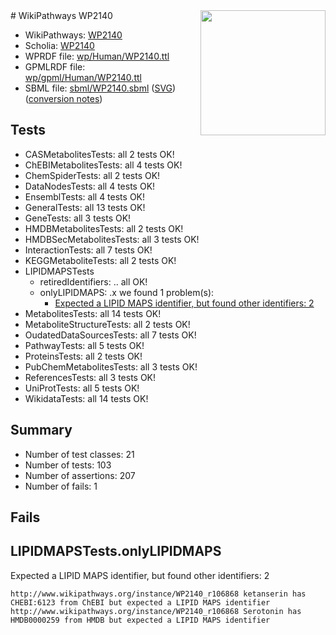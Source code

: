 <img style="float: right; width: 200px" src="../logo.png" />
# WikiPathways WP2140

* WikiPathways: [WP2140](https://identifiers.org/wikipathways:WP2140)
* Scholia: [WP2140](https://scholia.toolforge.org/wikipathways/WP2140)
* WPRDF file: [wp/Human/WP2140.ttl](../wp/Human/WP2140.ttl)
* GPMLRDF file: [wp/gpml/Human/WP2140.ttl](../wp/gpml/Human/WP2140.ttl)
* SBML file: [sbml/WP2140.sbml](../sbml/WP2140.sbml) ([SVG](../sbml/WP2140.svg)) ([conversion notes](../sbml/WP2140.txt))

## Tests
* CASMetabolitesTests: all 2 tests OK!
* ChEBIMetabolitesTests: all 4 tests OK!
* ChemSpiderTests: all 2 tests OK!
* DataNodesTests: all 4 tests OK!
* EnsemblTests: all 4 tests OK!
* GeneralTests: all 13 tests OK!
* GeneTests: all 3 tests OK!
* HMDBMetabolitesTests: all 2 tests OK!
* HMDBSecMetabolitesTests: all 3 tests OK!
* InteractionTests: all 7 tests OK!
* KEGGMetaboliteTests: all 2 tests OK!
* LIPIDMAPSTests
    * retiredIdentifiers: .. all OK!
    * onlyLIPIDMAPS: .x we found 1 problem(s):
        * [Expected a LIPID MAPS identifier, but found other identifiers: 2](#48cc60b9)
* MetabolitesTests: all 14 tests OK!
* MetaboliteStructureTests: all 2 tests OK!
* OudatedDataSourcesTests: all 7 tests OK!
* PathwayTests: all 5 tests OK!
* ProteinsTests: all 2 tests OK!
* PubChemMetabolitesTests: all 3 tests OK!
* ReferencesTests: all 3 tests OK!
* UniProtTests: all 5 tests OK!
* WikidataTests: all 14 tests OK!


## Summary

* Number of test classes: 21
* Number of tests: 103
* Number of assertions: 207
* Number of fails: 1

## Fails

<a name="48cc60b9" />

## LIPIDMAPSTests.onlyLIPIDMAPS

Expected a LIPID MAPS identifier, but found other identifiers: 2
```
http://www.wikipathways.org/instance/WP2140_r106868 ketanserin has CHEBI:6123 from ChEBI but expected a LIPID MAPS identifier
http://www.wikipathways.org/instance/WP2140_r106868 Serotonin has HMDB0000259 from HMDB but expected a LIPID MAPS identifier
```

